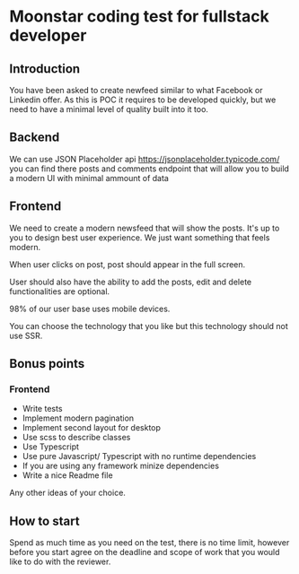 # Moonstar coding test for fullstack developer

## Introduction

You have been asked to create newfeed similar to what Facebook or Linkedin offer. As this is POC it requires to be developed quickly, but we need to have a minimal level of quality built into it too.

## Backend

We can use JSON Placeholder api https://jsonplaceholder.typicode.com/ you can find there posts and comments endpoint that will allow you to build a modern UI with minimal ammount of data

## Frontend

We need to create a modern newsfeed that will show the posts. It's up to you to design best user experience. We just want something that feels modern.

When user clicks on post, post should appear in the full screen.

User should also have the ability to add the posts, edit and delete functionalities are optional.

98% of our user base uses mobile devices.

You can choose the technology that you like but this technology should not use SSR.

## Bonus points

### Frontend

- Write tests
- Implement modern pagination
- Implement second layout for desktop
- Use scss to describe classes
- Use Typescript
- Use pure Javascript/ Typescript with no runtime dependencies
- If you are using any framework minize dependencies
- Write a nice Readme file

Any other ideas of your choice.

## How to start

Spend as much time as you need on the test, there is no time limit, however before you start agree on the deadline and scope of work that you would like to do with the reviewer.
